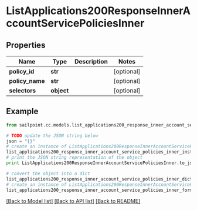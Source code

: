 # ListApplications200ResponseInnerAccountServicePoliciesInner


## Properties
Name | Type | Description | Notes
------------ | ------------- | ------------- | -------------
**policy_id** | **str** |  | [optional] 
**policy_name** | **str** |  | [optional] 
**selectors** | **object** |  | [optional] 

## Example

```python
from sailpoint.cc.models.list_applications200_response_inner_account_service_policies_inner import ListApplications200ResponseInnerAccountServicePoliciesInner

# TODO update the JSON string below
json = "{}"
# create an instance of ListApplications200ResponseInnerAccountServicePoliciesInner from a JSON string
list_applications200_response_inner_account_service_policies_inner_instance = ListApplications200ResponseInnerAccountServicePoliciesInner.from_json(json)
# print the JSON string representation of the object
print ListApplications200ResponseInnerAccountServicePoliciesInner.to_json()

# convert the object into a dict
list_applications200_response_inner_account_service_policies_inner_dict = list_applications200_response_inner_account_service_policies_inner_instance.to_dict()
# create an instance of ListApplications200ResponseInnerAccountServicePoliciesInner from a dict
list_applications200_response_inner_account_service_policies_inner_form_dict = list_applications200_response_inner_account_service_policies_inner.from_dict(list_applications200_response_inner_account_service_policies_inner_dict)
```
[[Back to Model list]](../README.md#documentation-for-models) [[Back to API list]](../README.md#documentation-for-api-endpoints) [[Back to README]](../README.md)


